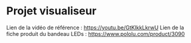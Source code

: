# Projet visualiseur

Lien de la vidéo de référence : https://youtu.be/GtKIkkLkrwU
Lien de la fiche produit du bandeau LEDs : https://www.pololu.com/product/3090
